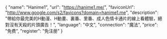 {
    "name": "Hanime1",
    "url": "https://hanime1.me/",
    "faviconUrl": "http://www.google.com/s2/favicons?domain=hanime1.me",
    "description": "帶給你最完美的H動漫、H動畫、裏番、里番、成人色情卡通片的線上看體驗，絕對沒有天殺的片頭廣告！",
    "language": "中文",
    "connection": "魔法",
    "price": "免费",
    "register": "免注册"
}
